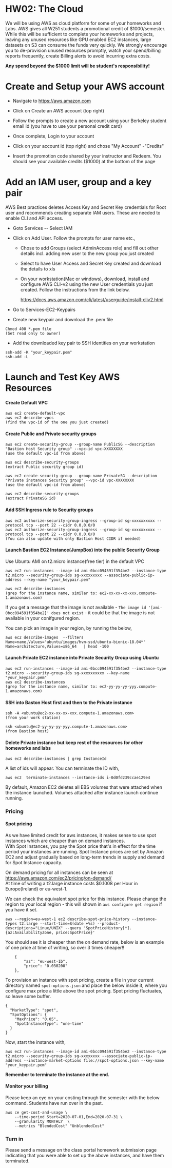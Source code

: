 # HW02: The Cloud

We will be using AWS as cloud platform for some of your homeworks and
Labs. AWS gives all W251 students a promotional credit of
\$1000/semester. While this will be sufficient to complete your
homeworks and projects, leaving any unused resources like GPU enabled
EC2 instances, large datasets on S3 can consume the funds very quickly.
We strongly encourage you to de-provision unused resources promptly,
watch your spend/billing reports frequently, create Billing alerts to
avoid incurring extra costs.

**Any spend beyond the \$1000 limit will be student's responsibility!**

# Create and Setup your AWS account

-   Navigate to https://aws.amazon.com

-   Click on Create an AWS account (top right)

-   Follow the prompts to create a new account using your Berkeley
    student email id (you have to use your personal credit card)

-   Once complete, Login to your account

-   Click on your account id (top right) and chose \"My Account\" -\"Credits\"

-   Insert the promotion code shared by your instructor and Redeem. You
    should see your available credits (\$1000) at the bottom of the page

# Add an IAM user, group and a key pair

AWS Best practices deletes Access Key and Secret Key credentials for
Root user and recommends creating separate IAM users. These are needed
to enable CLI and API access.

-   Goto Services -- Select IAM

-   Click on Add User. Follow the prompts for user name etc.,

    -   Chose to add Groups (select AdminAccess role) and fill out
        other details incl. adding new user to the new group you just
        created

    -   Select to have User Access and Secret Key created and download
        the details to xls

    -   On your workstation(Mac or windows), download, install and configure
        AWS CLI-v2 using the new User credentials you just created.
        Follow the instructions from the link below.

        <https://docs.aws.amazon.com/cli/latest/userguide/install-cliv2.html>

-  Go to Services-EC2-Keypairs

-   Create new keypair and download the .pem file
```
Chmod 400 *.pem file 
(Set read only to owner)
```

-   Add the downloaded key pair to SSH identities on your workstation
```
ssh-add -K "your_keypair.pem" 
ssh-add -L
```   

# Launch and Test Key AWS Resources

#### Create Default VPC
```
aws ec2 create-default-vpc
aws ec2 describe-vpcs 
(find the vpc-id of the one you just created)
```
#### Create Public and Private security groups
```
aws ec2 create-security-group --group-name PublicSG --description "Bastion Host Security group" --vpc-id vpc-XXXXXXXX
(use the default vpc-id from above)

aws ec2 describe-security-groups 
(extract Public security group id)

aws ec2 create-security-group --group-name PrivateSG --description "Private instances Security group" --vpc-id vpc-XXXXXXXX
(use the default vpc-id from above)

aws ec2 describe-security-groups 
(extract PrivateSG id)
```

#### Add SSH Ingress rule to Security groups
```
aws ec2 authorize-security-group-ingress --group-id sg-xxxxxxxxxx --protocol tcp --port 22 --cidr 0.0.0.0/0
aws ec2 authorize-security-group-ingress --group-id sg-xxxxxxxxxx --protocol tcp --port 22 --cidr 0.0.0.0/0
(You can also update with only Bastion Host CIDR if needed)
```

#### Launch Bastion EC2 Instance(JumpBox) into the public Security Group
Use Ubuntu AMI on t2.micro instance(free tier) in the default VPC
```
aws ec2 run-instances --image-id ami-0bcc094591f354be2 --instance-type t2.micro --security-group-ids sg-xxxxxxxxx --associate-public-ip-address --key-name "your_keypair.pem"

aws ec2 describe-instances
(grep for the instance name, similar to: ec2-xx-xx-xx-xxx.compute-1.amazonaws.com)
```
    
If you get a message that the image is not available - `The image id '[ami-0bcc094591f354be2]' does not exist` - it could be that the image is not available in your conifgured region. 

You can pick an image in your region, by running the below, 
```
aws ec2 describe-images  --filters  Name=name,Values='ubuntu/images/hvm-ssd/ubuntu-bionic-18.04*' Name=architecture,Values=x86_64   | head -100
```

#### Launch Private EC2 instance into Private Security Group using Ubuntu
```
aws ec2 run-instances --image-id ami-0bcc094591f354be2 --instance-type t2.micro --security-group-ids sg-xxxxxxxxxx --key-name "your_keypair.pem"
aws ec2 describe-instances
(grep for the instance name, similar to: ec2-yy-yy-yy-yyy.compute-1.amazonaws.com)
```
#### SSH into Baston Host first and then to the Private instance
```
ssh -A <ubuntu@ec2-xx-xx-xx-xxx.compute-1.amazonaws.com> 
(from your work station)

ssh <ubuntu@ec2-yy-yy-yy-yyy.compute-1.amazonaws.com> 
(from Bastion host)
```

#### Delete Private instance but keep rest of the resources for other homeworks and labs
   
```
aws ec2 describe-instances | grep InstanceId
```
A list of ids will appear. You can terminate the ID with,
```
aws ec2  terminate-instances --instance-ids i-0d0fd239ccae129e4
```


By default, Amazon EC2 deletes all EBS volumes that were attached when the instance launched. Volumes attached after instance launch continue running.

### Pricing
    
#### Spot pricing

As we have limited credit for aws instances, it makes sense to use spot instances which are cheaper than on demand instances.  
With Spot Instances, you pay the Spot price that's in effect for the time period your instances are running. Spot Instance prices are set by Amazon EC2 and adjust gradually based on long-term trends in supply and demand for Spot Instance capacity.   
   
On demand pricing for all instances can be seen at https://aws.amazon.com/ec2/pricing/on-demand/     
At time of writing a t2.large instance costs $0.1008 per Hour in Europe(Ireland) or eu-west-1.    

We can check the equivalent spot price for this instance. Please change the region to your local region - this will shown in `aws configure get region` if you have it set. 
```
aws --region=eu-west-1 ec2 describe-spot-price-history --instance-types t2.large --start-time=$(date +%s) --product-descriptions="Linux/UNIX" --query 'SpotPriceHistory[*].{az:AvailabilityZone, price:SpotPrice}'
```
You should see it is cheaper than the on demand rate, below is an example of one price at time of writing, so over 3 times cheaper!!
```
    {
        "az": "eu-west-1b",
        "price": "0.030200"
    },
```

To provision an instance with spot pricing, create a file in your current directory named `spot-options.json` and place the below inside it, where you configure max price a little above the spot pricing. Spot pricing fluctuates, so leave some buffer. 
```
{
  "MarketType": "spot",
  "SpotOptions": {
    "MaxPrice": "0.05",
    "SpotInstanceType": "one-time"
  }
}
```

Now, start the instance with, 
```
aws ec2 run-instances --image-id ami-0bcc094591f354be2 --instance-type t2.micro --security-group-ids sg-xxxxxxxx --associate-public-ip-address --instance-market-options file://spot-options.json --key-name "your_keypair.pem"
```

**Remember to terminate the instance at the end.**

#### Monitor your billing
Please keep an eye on your costing through the semester with the below command. Students have run over in the past.    
```
aws ce get-cost-and-usage \
    --time-period Start=2020-07-01,End=2020-07-31 \
    --granularity MONTHLY  \
    --metrics "BlendedCost" "UnblendedCost"   
```

### Turn in
Please send a message on the class portal homework submission page indicating that you were able to set up the above instances, and have them terminated.   


